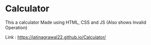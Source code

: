 # Calculator
This a calculator Made using HTML, CSS and JS (Also shows Invalid Operation)

Link : https://jatinagrawal22.github.io/Calculator/

